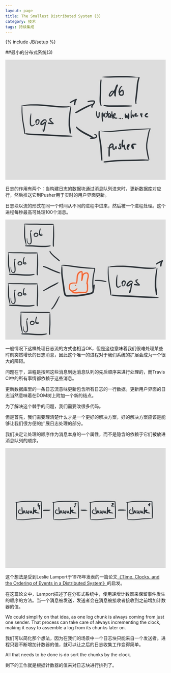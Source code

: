 ```yaml
---
layout: page  
title: The Smallest Distributed System (3)   
category: 技术   
tags: 持续集成    
---
```

{% include JB/setup %}


##最小的分布式系统(3)

![架构图8](/image/The_Smallest_Distributed_System_08.jpg)

日志的作用有两个：当构建日志的数据块通过消息队列进来时，更新数据库对应行，然后推送它到Pusher用于实时的用户界面更新。

日志块以流的形式在同一个时间从不同的进程中进来，然后被一个进程处理。这个进程每秒最高可处理100个消息。

![架构图9](/image/The_Smallest_Distributed_System_09.jpg)

一般情况下这样处理日志流的方式也相当OK，但是这也意味着我们很难处理某些时刻突然增长的日志消息，因此这个唯一的进程对于我们系统的扩展会成为一个很大的障碍。

问题在于，进程是按照这些消息到达消息队列的先后顺序来进行处理的，而Travis CI中的所有事情都依赖于这些消息。

更新数据库里的一条日志流意味更新包含所有日志的一行数据。更新用户界面的日志当然意味着在DOM树上附加一个新的结点。

为了解决这个棘手的问题，我们需要改很多代码。

但是首先，我们需要理清楚什么才是一个更好的解决方案，好的解决方案应该是能够让我们很方便的扩展日志处理的部分。

我们决定让处理的顺序作为消息本身的一个属性，而不是隐含的依赖于它们被放进消息队列的顺序。

![架构图10](/image/The_Smallest_Distributed_System_10.jpg)

这个想法是受到Leslie Lamport于1978年发表的一篇论文[《Time, Clocks, and the Ordering of Events in a Distributed System》](http://research.microsoft.com/en-us/um/people/lamport/pubs/pubs.html#time-clocks)的启发。

在这篇论文中，Lamport描述了在分布式系统中，使用递增计数器来保留事件发生的顺序的方法。当一个消息被发送，发送者会在消息被接收者接收到之前增加计数器的值。

We could simplify on that idea, as one log chunk is always coming from just one sender. That process can take care of always incrementing the clock, making it easy to assemble a log from its chunks later on.

我们可以简化那个想法，因为在我们的场景中一个日志块只能来自一个发送者。进程只要不断增加计数器的值，就可以让之后的日志收集工作变得简单。

All that needs to be done is do sort the chunks by the clock.

剩下的工作就是根据计数器的值来对日志块进行排列了。








